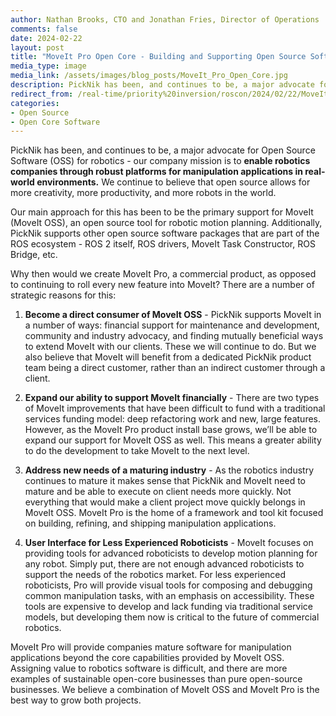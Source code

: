 ```yaml
---
author: Nathan Brooks, CTO and Jonathan Fries, Director of Operations
comments: false
date: 2024-02-22
layout: post
title: "MoveIt Pro Open Core - Building and Supporting Open Source Software for the Future"
media_type: image
media_link: /assets/images/blog_posts/MoveIt_Pro_Open_Core.jpg
description: PickNik has been, and continues to be, a major advocate for Open Source Software for robotics - our company mission is to Enable robotics companies through robust platforms for manipulation applications in unstructured environments.
redirect_from: /real-time/priority%20inversion/roscon/2024/02/22/MoveIt-Pro-Open-Core.html
categories:
- Open Source
- Open Core Software
---
```


PickNik has been, and continues to be, a major advocate for Open Source Software (OSS) for robotics - our company mission is to **enable robotics companies through robust platforms for manipulation applications in real-world environments.** We continue to believe that open source allows for more creativity, more productivity, and more robots in the world.

Our main approach for this has been to be the primary support for MoveIt (MoveIt OSS), an open source tool for robotic motion planning. Additionally, PickNik supports other open source software packages that are part of the ROS ecosystem - ROS 2 itself, ROS drivers, MoveIt Task Constructor, ROS Bridge, etc.

Why then would we create MoveIt Pro, a commercial product, as opposed to continuing to roll every new feature into MoveIt? There are a number of strategic reasons for this:

1. **Become a direct consumer of MoveIt OSS** - PickNik supports MoveIt in a number of ways: financial support for maintenance and development, community and industry advocacy, and finding mutually beneficial ways to extend MoveIt with our clients. These we will continue to do. But we also believe that MoveIt will benefit from a dedicated PickNik product team being a direct customer, rather than an indirect customer through a client.

2. **Expand our ability to support MoveIt financially** - There are two types of MoveIt improvements that have been difficult to fund with a traditional services funding model: deep refactoring work and new, large features. However, as the MoveIt Pro product install base grows, we’ll be able to expand our support for MoveIt OSS as well. This means a greater ability to do the development to take MoveIt to the next level.

3. **Address new needs of a maturing industry** - As the robotics industry continues to mature it makes sense that PickNik and MoveIt need to mature and be able to execute on client needs more quickly. Not everything that would make a client project move quickly belongs in MoveIt OSS. MoveIt Pro is the home of a framework and tool kit focused on building, refining, and shipping manipulation applications.

4. **User Interface for Less Experienced Roboticists** - MoveIt focuses on providing tools for advanced roboticists to develop motion planning for any robot. Simply put, there are not enough advanced roboticists to support the needs of the robotics market. For less experienced roboticists, Pro will provide visual tools for composing and debugging common manipulation tasks, with an emphasis on accessibility. These tools are expensive to develop and lack funding via traditional service models, but developing them now is critical to the future of commercial robotics.

MoveIt Pro will provide companies mature software for manipulation applications beyond the core capabilities provided by MoveIt OSS. Assigning value to robotics software is difficult, and there are more examples of sustainable open-core businesses than pure open-source businesses. We believe a combination of MoveIt OSS and MoveIt Pro is the best way to grow both projects.

